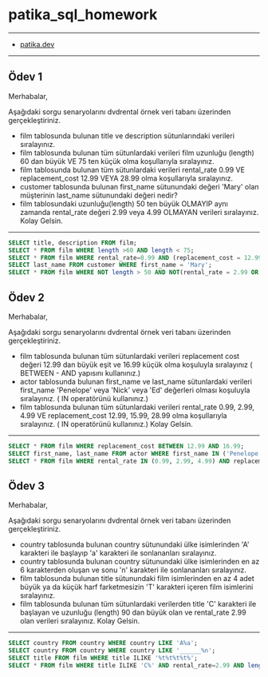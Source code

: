 # patika_sql_homework 
***
* [patika.dev](https://app.patika.dev/evrenekici)
***

## Ödev 1
Merhabalar,

Aşağıdaki sorgu senaryolarını dvdrental örnek veri tabanı üzerinden gerçekleştiriniz.

* film tablosunda bulunan title ve description sütunlarındaki verileri sıralayınız.
* film tablosunda bulunan tüm sütunlardaki verileri film uzunluğu (length) 60 dan büyük VE 75 ten küçük olma koşullarıyla sıralayınız.
* film tablosunda bulunan tüm sütunlardaki verileri rental_rate 0.99 VE replacement_cost 12.99 VEYA 28.99 olma koşullarıyla sıralayınız.
* customer tablosunda bulunan first_name sütunundaki değeri 'Mary' olan müşterinin last_name sütunundaki değeri nedir?
* film tablosundaki uzunluğu(length) 50 ten büyük OLMAYIP aynı zamanda rental_rate değeri 2.99 veya 4.99 OLMAYAN verileri sıralayınız.
Kolay Gelsin.

***

```sql
SELECT title, description FROM film;
SELECT * FROM film WHERE length >60 AND length < 75;
SELECT * FROM film WHERE rental_rate=0.99 AND (replacement_cost = 12.99 or replacement_cost = 28.99);
SELECT last_name FROM customer WHERE first_name = 'Mary';
SELECT * FROM film WHERE NOT length > 50 AND NOT(rental_rate = 2.99 OR rental_rate = 4.99);
```

## Ödev 2

Merhabalar,

Aşağıdaki sorgu senaryolarını dvdrental örnek veri tabanı üzerinden gerçekleştiriniz.

* film tablosunda bulunan tüm sütunlardaki verileri replacement cost değeri 12.99 dan büyük eşit ve 16.99 küçük olma koşuluyla sıralayınız ( BETWEEN - AND yapısını kullanınız.)
* actor tablosunda bulunan first_name ve last_name sütunlardaki verileri first_name 'Penelope' veya 'Nick' veya 'Ed' değerleri olması koşuluyla sıralayınız. ( IN operatörünü kullanınız.)
* film tablosunda bulunan tüm sütunlardaki verileri rental_rate 0.99, 2.99, 4.99 VE replacement_cost 12.99, 15.99, 28.99 olma koşullarıyla sıralayınız. ( IN operatörünü kullanınız.)
Kolay Gelsin.

***

```sql
SELECT * FROM film WHERE replacement_cost BETWEEN 12.99 AND 16.99;
SELECT first_name, last_name FROM actor WHERE first_name IN ('Penelope','Nick','Ed');
SELECT * FROM film WHERE rental_rate IN (0.99, 2.99, 4.99) AND replacement_cost IN (12.99, 15.99, 28.99);
```

## Ödev 3

Merhabalar,

Aşağıdaki sorgu senaryolarını dvdrental örnek veri tabanı üzerinden gerçekleştiriniz.

* country tablosunda bulunan country sütunundaki ülke isimlerinden 'A' karakteri ile başlayıp 'a' karakteri ile sonlananları sıralayınız.
* country tablosunda bulunan country sütunundaki ülke isimlerinden en az 6 karakterden oluşan ve sonu 'n' karakteri ile sonlananları sıralayınız.
* film tablosunda bulunan title sütunundaki film isimlerinden en az 4 adet büyük ya da küçük harf farketmesizin 'T' karakteri içeren film isimlerini sıralayınız.
* film tablosunda bulunan tüm sütunlardaki verilerden title 'C' karakteri ile başlayan ve uzunluğu (length) 90 dan büyük olan ve rental_rate 2.99 olan verileri sıralayınız.
Kolay Gelsin.


***
```sql
SELECT country FROM country WHERE country LIKE 'A%a';
SELECT country FROM country WHERE country LIKE '______%n';
SELECT title FROM film WHERE title ILIKE '%t%t%t%t%';
SELECT * FROM film WHERE title ILIKE 'C%' AND rental_rate=2.99 AND length>90 ;
```
